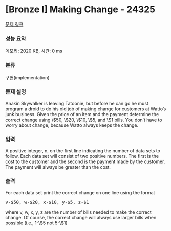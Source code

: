 # [Bronze I] Making Change - 24325 

[문제 링크](https://www.acmicpc.net/problem/24325) 

### 성능 요약

메모리: 2020 KB, 시간: 0 ms

### 분류

구현(implementation)

### 문제 설명

<p>Anakin Skywalker is leaving Tatoonie, but before he can go he must program a droid to do his old job of making change for customers at Watto’s junk business. Given the price of an item and the payment determine the correct change using \$50, \$20, \$10, \$5, and \$1 bills. You don’t have to worry about change, because Watto always keeps the change.</p>

### 입력 

 <p>A positive integer, n, on the first line indicating the number of data sets to follow. Each data set will consist of two positive numbers. The first is the cost to the customer and the second is the payment made by the customer. The payment will always be greater than the cost.</p>

### 출력 

 <p>For each data set print the correct change on one line using the format</p>

<pre>v-$50, w-$20, x-$10, y-$5, z-$1</pre>

<p>where v, w, x, y, z are the number of bills needed to make the correct change. Of course, the correct change will always use larger bills when possible (i.e., 1-\$5 not 5-\$1)</p>

